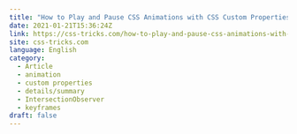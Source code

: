 ```yaml
---
title: "How to Play and Pause CSS Animations with CSS Custom Properties"
date: 2021-01-21T15:36:24Z
link: https://css-tricks.com/how-to-play-and-pause-css-animations-with-css-custom-properties/?utm_medium=RSS&utm_source=news.12bit.vn
site: css-tricks.com
language: English
category:
  - Article
  - animation
  - custom properties
  - details/summary
  - IntersectionObserver
  - keyframes
draft: false
---
```

